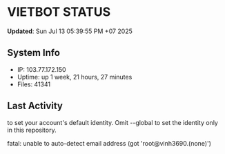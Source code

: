 # VIETBOT STATUS
**Updated**: Sun Jul 13 05:39:55 PM +07 2025

## System Info
- IP: 103.77.172.150
- Uptime: up 1 week, 21 hours, 27 minutes
- Files: 41341

## Last Activity

to set your account's default identity.
Omit --global to set the identity only in this repository.

fatal: unable to auto-detect email address (got 'root@vinh3690.(none)')
